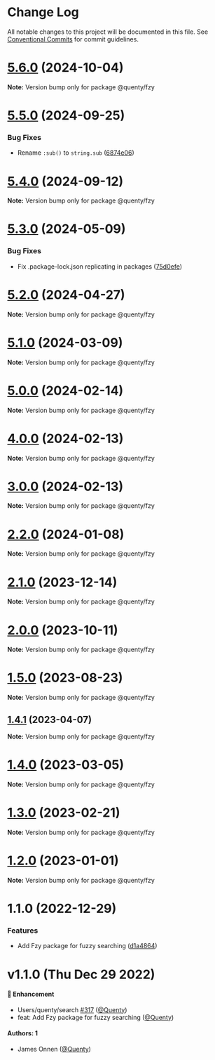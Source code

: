 # Change Log

All notable changes to this project will be documented in this file.
See [Conventional Commits](https://conventionalcommits.org) for commit guidelines.

# [5.6.0](https://github.com/Quenty/NevermoreEngine/compare/@quenty/fzy@5.5.0...@quenty/fzy@5.6.0) (2024-10-04)

**Note:** Version bump only for package @quenty/fzy





# [5.5.0](https://github.com/Quenty/NevermoreEngine/compare/@quenty/fzy@5.4.0...@quenty/fzy@5.5.0) (2024-09-25)


### Bug Fixes

* Rename `:sub()` to `string.sub` ([6874e06](https://github.com/Quenty/NevermoreEngine/commit/6874e06e456d7094a2d7f25a3a7b24a40d77fe3c))





# [5.4.0](https://github.com/Quenty/NevermoreEngine/compare/@quenty/fzy@5.3.0...@quenty/fzy@5.4.0) (2024-09-12)

**Note:** Version bump only for package @quenty/fzy





# [5.3.0](https://github.com/Quenty/NevermoreEngine/compare/@quenty/fzy@5.2.0...@quenty/fzy@5.3.0) (2024-05-09)


### Bug Fixes

* Fix .package-lock.json replicating in packages ([75d0efe](https://github.com/Quenty/NevermoreEngine/commit/75d0efeef239f221d93352af71a5b3e930ec23c5))





# [5.2.0](https://github.com/Quenty/NevermoreEngine/compare/@quenty/fzy@5.1.0...@quenty/fzy@5.2.0) (2024-04-27)

**Note:** Version bump only for package @quenty/fzy





# [5.1.0](https://github.com/Quenty/NevermoreEngine/compare/@quenty/fzy@5.0.0...@quenty/fzy@5.1.0) (2024-03-09)

**Note:** Version bump only for package @quenty/fzy





# [5.0.0](https://github.com/Quenty/NevermoreEngine/compare/@quenty/fzy@4.0.0...@quenty/fzy@5.0.0) (2024-02-14)

**Note:** Version bump only for package @quenty/fzy





# [4.0.0](https://github.com/Quenty/NevermoreEngine/compare/@quenty/fzy@3.0.0...@quenty/fzy@4.0.0) (2024-02-13)

**Note:** Version bump only for package @quenty/fzy





# [3.0.0](https://github.com/Quenty/NevermoreEngine/compare/@quenty/fzy@2.2.0...@quenty/fzy@3.0.0) (2024-02-13)

**Note:** Version bump only for package @quenty/fzy





# [2.2.0](https://github.com/Quenty/NevermoreEngine/compare/@quenty/fzy@2.1.0...@quenty/fzy@2.2.0) (2024-01-08)

**Note:** Version bump only for package @quenty/fzy





# [2.1.0](https://github.com/Quenty/NevermoreEngine/compare/@quenty/fzy@2.0.0...@quenty/fzy@2.1.0) (2023-12-14)

**Note:** Version bump only for package @quenty/fzy





# [2.0.0](https://github.com/Quenty/NevermoreEngine/compare/@quenty/fzy@1.5.0...@quenty/fzy@2.0.0) (2023-10-11)

**Note:** Version bump only for package @quenty/fzy





# [1.5.0](https://github.com/Quenty/NevermoreEngine/compare/@quenty/fzy@1.4.1...@quenty/fzy@1.5.0) (2023-08-23)

**Note:** Version bump only for package @quenty/fzy





## [1.4.1](https://github.com/Quenty/NevermoreEngine/compare/@quenty/fzy@1.4.0...@quenty/fzy@1.4.1) (2023-04-07)

**Note:** Version bump only for package @quenty/fzy





# [1.4.0](https://github.com/Quenty/NevermoreEngine/compare/@quenty/fzy@1.3.0...@quenty/fzy@1.4.0) (2023-03-05)

**Note:** Version bump only for package @quenty/fzy





# [1.3.0](https://github.com/Quenty/NevermoreEngine/compare/@quenty/fzy@1.2.0...@quenty/fzy@1.3.0) (2023-02-21)

**Note:** Version bump only for package @quenty/fzy





# [1.2.0](https://github.com/Quenty/NevermoreEngine/compare/@quenty/fzy@1.1.0...@quenty/fzy@1.2.0) (2023-01-01)

**Note:** Version bump only for package @quenty/fzy





# 1.1.0 (2022-12-29)


### Features

* Add Fzy package for fuzzy searching ([d1a4864](https://github.com/Quenty/NevermoreEngine/commit/d1a486423c84db737895c65c4b7f44005bc48e2f))





# v1.1.0 (Thu Dec 29 2022)

#### 🚀 Enhancement

- Users/quenty/search [#317](https://github.com/Quenty/NevermoreEngine/pull/317) ([@Quenty](https://github.com/Quenty))
- feat: Add Fzy package for fuzzy searching ([@Quenty](https://github.com/Quenty))

#### Authors: 1

- James Onnen ([@Quenty](https://github.com/Quenty))
